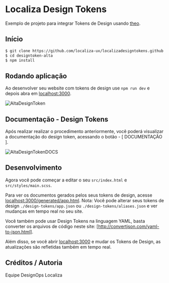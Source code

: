 
 # Localiza Design Tokens

Exemplo de projeto para integrar Tokens de Design usando [theo](https://github.com/salesforce-ux/theo).

## Início

```bash
$ git clone https://github.com/localiza-ux/localizadesigntokens.github.io.git
$ cd designtoken-alta
$ npm install
```

## Rodando aplicação

Ao desenvolver seu website com tokens de design use `npm run dev`
e depois abra em [localhost:3000](http://localhost:3000).

![AltaDesignToken](https://bitbucket.org/dasa_desenv_middleware/designtoken-alta/raw/841f05245d71540788997a72715218cd5e042d26/screenshort-token.png)


## Documentação - Design Tokens

Após realizar realizar o procedimento anteriormente, você poderá visualizar a documentação do design token, acessando o botão - [ DOCUMENTAÇÃO ].

![AltaDesignTokenDOCS](https://bitbucket.org/dasa_desenv_middleware/designtoken-alta/raw/fdf1cfbabb251e6f5b5ce53166cbc90ba4b2ca85/screenshort-doc%20.png)


## Desenvolvimento

Agora você pode começar a editar o seu `src/index.html` e `src/styles/main.scss`.

Para ver os documentos gerados pelos seus tokens de design, acesse [localhost:3000/generated/app.html](http://localhost:3000/).
Nota: Você pode alterar seus tokens de design `./design-tokens/app.json` ou `./design-tokens/aliases.json` e ver mudanças em tempo real no seu site.

Você também pode usar Design Tokens na linguagem YAML, basta converter os arquivos de código neste site: [http://convertjson.com/yaml-to-json.html].

Além disso, se você abrir [localhost:3000](http://localhost:3000) e mudar os Tokens de Design,
as atualizações são refletidas também em tempo real.


## Créditos / Autoria

Equipe DesignOps Localiza